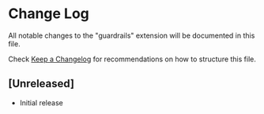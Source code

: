 # Change Log

All notable changes to the "guardrails" extension will be documented in this file.

Check [Keep a Changelog](http://keepachangelog.com/) for recommendations on how to structure this file.

## [Unreleased]

- Initial release